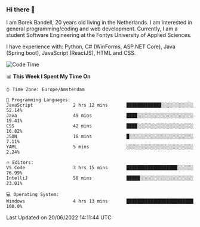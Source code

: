 ### Hi there 👋

I am Borek Bandell, 20 years old living in the Netherlands. I am interested in general programming/coding and web development. Currently, I am a student Software Engineering at the Fontys University of Applied Sciences.

I have experience with: Python, C# (WinForms, ASP.NET Core), Java (Spring boot), JavaScript (ReactJS), HTML and CSS.

<!--START_SECTION:waka-->
![Code Time](http://img.shields.io/badge/Code%20Time-186%20hrs%2023%20mins-blue)

📊 **This Week I Spent My Time On** 

```text
⌚︎ Time Zone: Europe/Amsterdam

💬 Programming Languages: 
JavaScript               2 hrs 12 mins       █████████████░░░░░░░░░░░░   52.14% 
Java                     49 mins             ████░░░░░░░░░░░░░░░░░░░░░   19.41% 
CSS                      42 mins             ████░░░░░░░░░░░░░░░░░░░░░   16.82% 
JSON                     18 mins             █░░░░░░░░░░░░░░░░░░░░░░░░   7.11% 
YAML                     5 mins              ░░░░░░░░░░░░░░░░░░░░░░░░░   2.24%

🔥 Editors: 
VS Code                  3 hrs 15 mins       ███████████████████░░░░░░   76.99% 
IntelliJ                 58 mins             █████░░░░░░░░░░░░░░░░░░░░   23.01%

💻 Operating System: 
Windows                  4 hrs 13 mins       █████████████████████████   100.0%

```


 Last Updated on 20/06/2022 14:11:44 UTC
<!--END_SECTION:waka-->

<!--**tcBorek2002/tcBorek2002** is a ✨ _special_ ✨ repository because its `README.md` (this file) appears on your GitHub profile.

Here are some ideas to get you started:

- 🔭 I’m currently working on ...
- 🌱 I’m currently learning ...
- 👯 I’m looking to collaborate on ...
- 🤔 I’m looking for help with ...
- 💬 Ask me about ...
- 📫 How to reach me: ...
- 😄 Pronouns: ...
- ⚡ Fun fact: ...
-->

